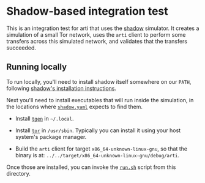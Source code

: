 # Shadow-based integration test

This is an integration test for arti that uses the
[shadow](https://shadow.github.io/) simulator. It creates a simulation of a
small Tor network, uses the `arti` client to perform some transfers across this
simulated network, and validates that the transfers succeeded.

## Running locally

To run locally, you'll need to install shadow itself somewhere on our `PATH`,
following [shadow's installation
instructions](https://shadow.github.io/docs/guide/supported_platforms.html).

Next you'll need to install executables that will run inside the simulation, in the
locations where [`shadow.yaml`](./shadow.yaml) expects to find them.

* Install [`tgen`](https://github.com/shadow/tgen/) in `~/.local`.

* Install [`tor`](https://gitlab.torproject.org/tpo/core/tor) in `/usr/sbin`.
  Typically you can install it using your host system's package manager.

* Build the `arti` client for target `x86_64-unknown-linux-gnu`, so that the
  binary is at: `../../target/x86_64-unknown-linux-gnu/debug/arti`.

Once those are installed, you can invoke the [`run.sh`](./run.sh) script from
this directory. 
